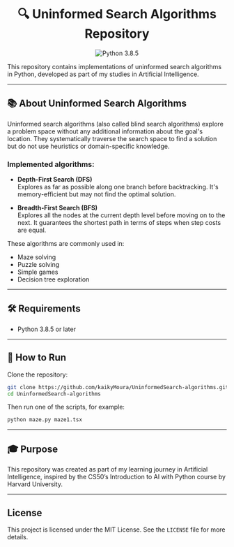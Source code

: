 <h1 align="center">🔍 Uninformed Search Algorithms Repository</h1>

<p align="center">
  <img src="https://img.shields.io/badge/Python-3.8.5-blue" alt="Python 3.8.5">
</p>

<p>
  This repository contains implementations of uninformed search algorithms in Python, developed as part of my studies in Artificial Intelligence.
</p>

---

## 📚 About Uninformed Search Algorithms

Uninformed search algorithms (also called blind search algorithms) explore a problem space without any additional information about the goal's location. They systematically traverse the search space to find a solution but do not use heuristics or domain-specific knowledge.

### Implemented algorithms:

- **Depth-First Search (DFS)**  
  Explores as far as possible along one branch before backtracking. It's memory-efficient but may not find the optimal solution.

- **Breadth-First Search (BFS)**  
  Explores all the nodes at the current depth level before moving on to the next. It guarantees the shortest path in terms of steps when step costs are equal.

These algorithms are commonly used in:
- Maze solving
- Puzzle solving
- Simple games
- Decision tree exploration

---

## 🛠️ Requirements

- Python 3.8.5 or later

---

## 🚀 How to Run

Clone the repository:

```bash
git clone https://github.com/kaikyMoura/UninformedSearch-algorithms.git
cd UninformedSearch-algorithms
```

Then run one of the scripts, for example:
```bash
python maze.py maze1.tsx
```

---

## 🎓 Purpose
This repository was created as part of my learning journey in Artificial Intelligence, inspired by the CS50’s Introduction to AI with Python course by Harvard University.

---

## License
This project is licensed under the MIT License. See the `LICENSE` file for more details.
